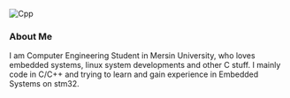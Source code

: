![Cpp](https://img.shields.io/badge/C++-00599C.svg?&style=flat&logo=c%2B%2B&logoColor=white)&nbsp;

### About Me
I am Computer Engineering Student in Mersin University, who loves embedded systems, linux system developments and other C stuff. I mainly code in C/C++ and trying to learn and gain experience in Embedded Systems on stm32. 

<!--
**Muzaffer-Irmak-Yavuz/Muzaffer-Irmak-Yavuz** is a ✨ _special_ ✨ repository because its `README.md` (this file) appears on your GitHub profile.

Here are some ideas to get you started:

- 🔭 I’m currently working on ...
- 🌱 I’m currently learning ...
- 👯 I’m looking to collaborate on ...
- 🤔 I’m looking for help with ...
- 💬 Ask me about ...
- 📫 How to reach me: ...
- 😄 Pronouns: ...
- ⚡ Fun fact: ...
-->
